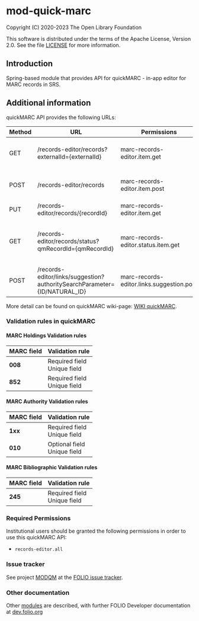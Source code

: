 # mod-quick-marc

Copyright (C) 2020-2023 The Open Library Foundation

This software is distributed under the terms of the Apache License,
Version 2.0. See the file [LICENSE](LICENSE) for more information.

## Introduction
Spring-based module that provides API for quickMARC - in-app editor for MARC records in SRS.

## Additional information
quickMARC API provides the following URLs:

| Method | URL                                                                       | Permissions                               | Description                                            | 
|--------|---------------------------------------------------------------------------|-------------------------------------------|--------------------------------------------------------|
| GET    | /records-editor/records?externalId={externalId}                           | marc-records-editor.item.get              | Retrieves QuickMarc by external id                     |
| POST   | /records-editor/records                                                   | marc-records-editor.item.post             | Create a new MARC and Instance records                 |
| PUT    | /records-editor/records/{recordId}                                        | marc-records-editor.item.get              | Updates SRS record                                     |
| GET    | /records-editor/records/status?qmRecordId={qmRecordId}                    | marc-records-editor.status.item.get       | Retrieves status of MARC bibliographic record creation |
| POST   | /records-editor/links/suggestion?authoritySearchParameter={ID/NATURAL_ID} | marc-records-editor.links.suggestion.post | Suggest links for record collection                    |

More detail can be found on quickMARC wiki-page: [WIKI quickMARC](https://wiki.folio.org/pages/viewpage.action?pageId=36571766).

### Validation rules in quickMARC
#### MARC Holdings Validation rules

| MARC field | Validation rule                    |
|:-----------|:-----------------------------------|
| **008**    | Required field  <br/> Unique field |    
| **852**    | Required field  <br/> Unique field |    

#### MARC Authority Validation rules

| MARC field | Validation rule                    |
|:-----------|:-----------------------------------|
| **1xx**    | Required field  <br/> Unique field |    
| **010**    | Optional field  <br/> Unique field |    

#### MARC Bibliographic Validation rules

| MARC field | Validation rule                    |
|:-----------|:-----------------------------------|
| **245**    | Required field  <br/> Unique field |    

### Required Permissions
Institutional users should be granted the following permissions in order to use this quickMARC API:
- `records-editor.all`

### Issue tracker
See project [MODQM](https://issues.folio.org/browse/MODQM)
at the [FOLIO issue tracker](https://dev.folio.org/guidelines/issue-tracker).


### Other documentation
Other [modules](https://dev.folio.org/source-code/#server-side) are described,
with further FOLIO Developer documentation at
[dev.folio.org](https://dev.folio.org/)

